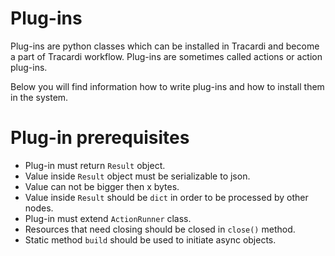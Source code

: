 # Plug-ins

Plug-ins are python classes which can be installed in Tracardi and become a part of Tracardi workflow.
Plug-ins are sometimes called actions or action plug-ins.

Below you will find information how to write plug-ins and how to install them in the system.

# Plug-in prerequisites

* Plug-in must return `Result` object. 
* Value inside `Result` object must be serializable to json.
* Value can not be bigger then x bytes.
* Value inside `Result` should be `dict` in order to be processed by other nodes.
* Plug-in must extend `ActionRunner` class.
* Resources that need closing should be closed in `close()` method.
* Static method `build` should be used to initiate async objects.